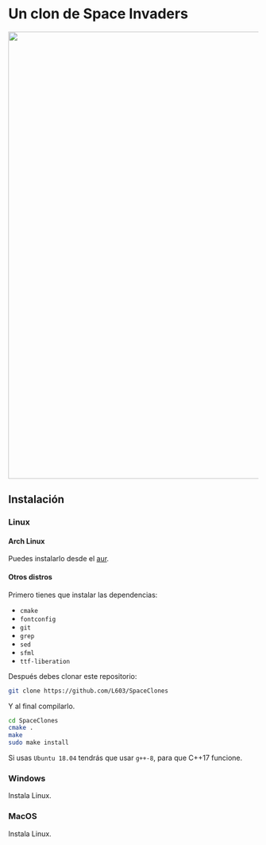 # Un clon de Space Invaders

<!-- Esta cosa centra el gif-->
<p align="center">

<img width="900" src="https://user-images.githubusercontent.com/39320840/69807595-af888780-11b3-11ea-8aaa-e94eb0491656.gif">

</p>

## Instalación
### Linux
#### Arch Linux
Puedes instalarlo desde el [aur](https://aur.archlinux.org/packages/spaceclones-git/).

#### Otros distros
Primero tienes que instalar las dependencias:
* `cmake`
* `fontconfig`
* `git`
* `grep`
* `sed`
* `sfml`
* `ttf-liberation`

Después debes clonar este repositorio:

``` bash
git clone https://github.com/L603/SpaceClones
```

Y al final compilarlo.

``` bash
cd SpaceClones
cmake .
make
sudo make install
```

Si usas `Ubuntu 18.04` tendrás que usar `g++-8`,
para que C++17 funcione.

### Windows
Instala Linux.
### MacOS
Instala Linux.
